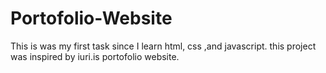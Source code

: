 # Portofolio-Website
This is was my first task since I learn html, css ,and javascript. this project was inspired by iuri.is portofolio website.
